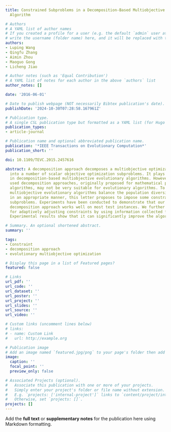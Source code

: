 ```yaml
---
title: Constrained Subproblems in a Decomposition-Based Multiobjective Evolutionary
  Algorithm

# Authors
# A YAML list of author names
# If you created a profile for a user (e.g. the default `admin` user at `content/authors/admin/`), 
# write the username (folder name) here, and it will be replaced with their full name and linked to their profile.
authors:
- Luping Wang
- Qingfu Zhang
- Aimin Zhou
- Maoguo Gong
- Licheng Jiao

# Author notes (such as 'Equal Contribution')
# A YAML list of notes for each author in the above `authors` list
author_notes: []

date: '2016-06-01'

# Date to publish webpage (NOT necessarily Bibtex publication's date).
publishDate: '2024-10-30T07:28:58.167961Z'

# Publication type.
# A single CSL publication type but formatted as a YAML list (for Hugo requirements).
publication_types:
- article-journal

# Publication name and optional abbreviated publication name.
publication: '*IEEE Transactions on Evolutionary Computation*'
publication_short: ''

doi: 10.1109/TEVC.2015.2457616

abstract: A decomposition approach decomposes a multiobjective optimization problem
  into a number of scalar objective optimization subproblems. It plays a key role
  in decomposition-based multiobjective evolutionary algorithms. However, many widely
  used decomposition approaches, originally proposed for mathematical programming
  algorithms, may not be very suitable for evolutionary algorithms. To help decomposition-based
  multiobjective evolutionary algorithms balance the population diversity and convergence
  in an appropriate manner, this letter proposes to impose some constraints on the
  subproblems. Experiments have been conducted to demonstrate that our proposed constrained
  decomposition approach works well on most test instances. We further propose a strategy
  for adaptively adjusting constraints by using information collected from the search.
  Experimental results show that it can significantly improve the algorithm performance.

# Summary. An optional shortened abstract.
summary: ''

tags:
- Constraint
- decomposition approach
- evolutionary multiobjective optimization

# Display this page in a list of Featured pages?
featured: false

# Links
url_pdf: ''
url_code: ''
url_dataset: ''
url_poster: ''
url_project: ''
url_slides: ''
url_source: ''
url_video: ''

# Custom links (uncomment lines below)
# links:
# - name: Custom Link
#   url: http://example.org

# Publication image
# Add an image named `featured.jpg/png` to your page's folder then add a caption below.
image:
  caption: ''
  focal_point: ''
  preview_only: false

# Associated Projects (optional).
#   Associate this publication with one or more of your projects.
#   Simply enter your project's folder or file name without extension.
#   E.g. `projects: ['internal-project']` links to `content/project/internal-project/index.md`.
#   Otherwise, set `projects: []`.
projects: []
---
```


Add the **full text** or **supplementary notes** for the publication here using Markdown formatting.
